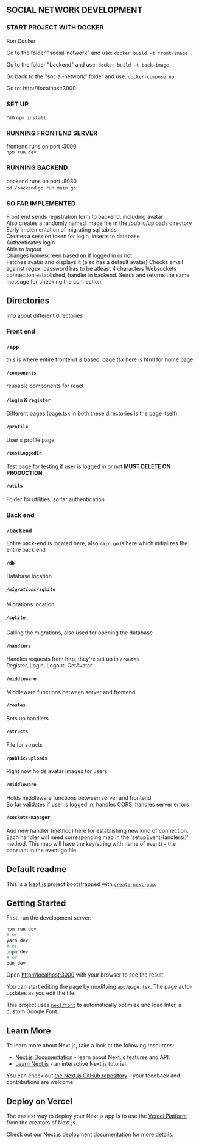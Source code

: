 ## SOCIAL NETWORK DEVELOPMENT

### START PROJECT WITH DOCKER

Run Docker

Go to the folder "social-network" and use:
`docker build -t front-image .`

Go to the folder "backend" and use:
`docker build -t back-image .`

Go back to the "social-network" folder and use:
`docker-compose up`

Go to: http://localhost:3000

### SET UP

run `npm install`

### RUNNING FRONTEND SERVER

frontend runs on port :3000  
`npm run dev`

### RUNNING BACKEND

backend runs on port :8080  
`cd /backend`
`go run main.go`

### SO FAR IMPLEMENTED

Front end sends registration form to backend, including avatar  
Also creates a randomly named image file in the /public/uploads directory  
Early implementation of migrating sql tables  
Creates a session token for login, inserts to database  
Authenticates login  
Able to logout  
Changes homescreen based on if logged in or not  
Fetches avatar and displays it (also has a default avatar)
Checks email against regex, password has to be atleast 4 characters
Websockets connection established, handler in backend. Sends and returns the same message for checking the connection.

## Directories

Info about different directories

### Front end

### `/app`

this is where entire frontend is based, page.tsx here is html for home page

#### `/components`

reusable components for react

#### `/login` & `register`

Different pages (page.tsx in both these directories is the page itself)

#### `/profile`

User's profile page

#### `/testLoggedIn`

Test page for testing if user is logged in or not **MUST DELETE ON PRODUCTION**

#### `/utils`

Folder for utilities, so far authentication

####

### Back end

### `/backend`

Entire back-end is located here, also `main.go` is here which initializes the entire back end

#### `/db`

Database location

##### `/migrations/sqlite`

Migrations location

##### `/sqlite`

Calling the migrations, also used for opening the database

#### `/handlers`

Handles requests from http, they're set up in `/routes`  
Register, Login, Logout, GetAvatar

#### `/middleware`

Middleware functions between server and frontend

#### `/routes`

Sets up handlers

#### `/structs`

File for structs

#### `/public/uploads`

Right now holds avatar images for users

#### `/middleware`

Holds middleware functions between server and frontend  
So far validates if user is logged in, handles CORS, handles server errors

#### `/sockets/manager`

Add new handler (method) here for establishing new kind of connection.
Each handler will need corresponding map in the 'setupEventHandlers()' method.
This map will have the key(string with name of event) - the constant in the event.go file.


## Default readme

This is a [Next.js](https://nextjs.org/) project bootstrapped with [`create-next-app`](https://github.com/vercel/next.js/tree/canary/packages/create-next-app).

## Getting Started

First, run the development server:

```bash
npm run dev
# or
yarn dev
# or
pnpm dev
# or
bun dev
```

Open [http://localhost:3000](http://localhost:3000) with your browser to see the result.

You can start editing the page by modifying `app/page.tsx`. The page auto-updates as you edit the file.

This project uses [`next/font`](https://nextjs.org/docs/basic-features/font-optimization) to automatically optimize and load Inter, a custom Google Font.

## Learn More

To learn more about Next.js, take a look at the following resources:

- [Next.js Documentation](https://nextjs.org/docs) - learn about Next.js features and API.
- [Learn Next.js](https://nextjs.org/learn) - an interactive Next.js tutorial.

You can check out [the Next.js GitHub repository](https://github.com/vercel/next.js/) - your feedback and contributions are welcome!

## Deploy on Vercel

The easiest way to deploy your Next.js app is to use the [Vercel Platform](https://vercel.com/new?utm_medium=default-template&filter=next.js&utm_source=create-next-app&utm_campaign=create-next-app-readme) from the creators of Next.js.

Check out our [Next.js deployment documentation](https://nextjs.org/docs/deployment) for more details.

